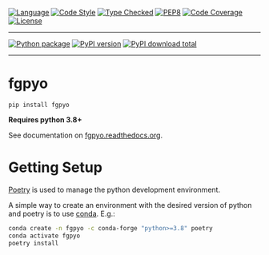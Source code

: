 
[![Language][language-badge]][language-link]
[![Code Style][code-style-badge]][code-style-link]
[![Type Checked][type-checking-badge]][type-checking-link]
[![PEP8][pep-8-badge]][pep-8-link]
[![Code Coverage][code-coverage-badge]][code-coverage-link]
[![License][license-badge]][license-link]

---

[![Python package][python-package-badge]][python-package-link]
[![PyPI version][pypi-badge]][pypi-link]
[![PyPI download total][pypi-downloads-badge]][pypi-downloads-link]

---

[language-badge]:       http://img.shields.io/badge/language-python-brightgreen.svg
[language-link]:        http://www.python.org/
[code-style-badge]:     https://img.shields.io/badge/code%20style-black-000000.svg
[code-style-link]:      https://black.readthedocs.io/en/stable/ 
[type-checking-badge]:  http://www.mypy-lang.org/static/mypy_badge.svg
[type-checking-link]:   http://mypy-lang.org/
[pep-8-badge]:          https://img.shields.io/badge/code%20style-pep8-brightgreen.svg
[pep-8-link]:           https://www.python.org/dev/peps/pep-0008/
[code-coverage-badge]:  https://codecov.io/gh/fulcrumgenomics/fgpyo/branch/main/graph/badge.svg
[code-coverage-link]:   https://codecov.io/gh/fulcrumgenomics/fgpyo
[license-badge]:        http://img.shields.io/badge/license-MIT-blue.svg
[license-link]:         https://github.com/fulcrumgenomics/fgpyo/blob/main/LICENSE
[python-package-badge]: https://github.com/fulcrumgenomics/fgpyo/workflows/Python%20package/badge.svg
[python-package-link]:  https://github.com/fulcrumgenomics/fgpyo/actions?query=workflow%3A%22Python+package%22
[pypi-badge]:           https://badge.fury.io/py/fgpyo.svg
[pypi-link]:            https://pypi.python.org/pypi/fgpyo
[pypi-downloads-badge]: https://img.shields.io/pypi/dm/fgpyo
[pypi-downloads-link]:  https://pypi.python.org/pypi/fgpyo

# fgpyo

`pip install fgpyo`

**Requires python 3.8+**

See documentation on [fgpyo.readthedocs.org][rtd-link].

# Getting Setup

[Poetry][poetry-link] is used to manage the python development environment. 

A simple way to create an environment with the desired version of python and poetry is to use [conda][conda-link].  E.g.:

```bash
conda create -n fgpyo -c conda-forge "python>=3.8" poetry
conda activate fgpyo
poetry install
```

[rtd-link]:    http://fgpyo.readthedocs.org/en/stable
[poetry-link]: https://github.com/python-poetry/poetry
[conda-link]:  https://docs.conda.io/en/latest/miniconda.html
